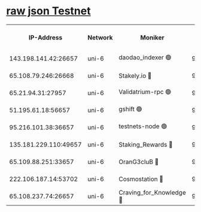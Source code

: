 [raw json Testnet](https://rpc-check.junot.stavr.tech/junot/rpc-junot-result.json)
=


<table><tr><th>IP-Address</th><th>Network</th><th>Moniker</th><th>Latest Block Height</th><th>Earliest Block Height</th><th>Catching Up</th><th>Tx Index</th><th>Voting Power</th><th>Scan Time</th></tr><tr><td>143.198.141.42:26657</td><td>uni-6</td><td>daodao_indexer 🟢</td><td>9200378</td><td>1</td><td>False</td><td>off</td><td>0</td><td>2024-03-25T03:43:17.958442959UTC</td></tr><tr><td>65.108.79.246:26668</td><td>uni-6</td><td>Stakely.io 🔴</td><td>9200372</td><td>1570872</td><td>False</td><td>on</td><td>11</td><td>2024-03-25T03:43:00.181782046UTC</td></tr><tr><td>65.21.94.31:27957</td><td>uni-6</td><td>Validatrium-rpc 🟢</td><td>9200370</td><td>2943363</td><td>False</td><td>on</td><td>0</td><td>2024-03-25T03:42:55.793577372UTC</td></tr><tr><td>51.195.61.18:56657</td><td>uni-6</td><td>gshift 🟢</td><td>9200364</td><td>7691417</td><td>False</td><td>on</td><td>0</td><td>2024-03-25T03:42:41.875213575UTC</td></tr><tr><td>95.216.101.38:36657</td><td>uni-6</td><td>testnets-node 🟢</td><td>9200372</td><td>8116304</td><td>False</td><td>on</td><td>0</td><td>2024-03-25T03:43:02.528146921UTC</td></tr><tr><td>135.181.229.110:49657</td><td>uni-6</td><td>Staking_Rewards 🔴</td><td>9200381</td><td>8388763</td><td>False</td><td>on</td><td>1008</td><td>2024-03-25T03:43:24.656569704UTC</td></tr><tr><td>65.109.88.251:33657</td><td>uni-6</td><td>OranG3cluB 🔴</td><td>9200380</td><td>8418953</td><td>False</td><td>on</td><td>11</td><td>2024-03-25T03:43:22.322251032UTC</td></tr><tr><td>222.106.187.14:53702</td><td>uni-6</td><td>Cosmostation 🔴</td><td>9200369</td><td>9017363</td><td>False</td><td>on</td><td>109013</td><td>2024-03-25T03:42:53.394017177UTC</td></tr><tr><td>65.108.237.74:26657</td><td>uni-6</td><td>Craving_for_Knowledge 🔴</td><td>9200376</td><td>9173581</td><td>False</td><td>on</td><td>9004</td><td>2024-03-25T03:43:13.060705373UTC</td></tr></table>